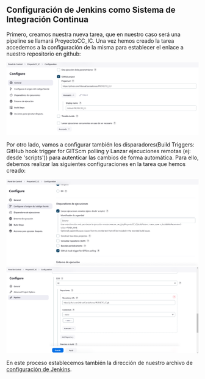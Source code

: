 ## Configuración de Jenkins como Sistema de Integración Continua

Primero, creamos nuestra nueva tarea, que en nuestro caso será una pipeline se llamará ProyectoCC_IC. Una vez hemos creado la tarea accedemos a la configuración de la misma para establecer el enlace a nuestro repositorio en github:

![Configuración tarea 1](/./img/4_jenkins_task.png)

Por otro lado, vamos a configurar también los disparadores(Build Triggers: GitHub hook trigger for GITScm polling y Lanzar ejecuciones remotas (ej: desde 'scripts')) para autenticar las cambios de forma automática. Para ello, debemos realizar las siguientes configuraciones en la tarea que hemos creado:

![Configuración tarea 2](/./img/4_jenkins_task2.png)
![Configuración tarea 3](/./img/4_jenkins_task3.png)

En este proceso establecemos también la dirección de nuestro archivo de [configuración de Jenkins](/./Jenkinsfile).